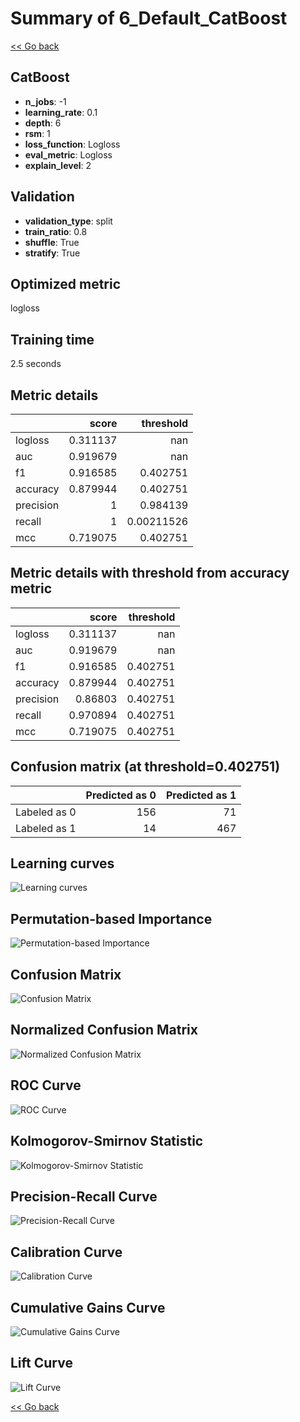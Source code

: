 # Summary of 6_Default_CatBoost

[<< Go back](../README.md)


## CatBoost
- **n_jobs**: -1
- **learning_rate**: 0.1
- **depth**: 6
- **rsm**: 1
- **loss_function**: Logloss
- **eval_metric**: Logloss
- **explain_level**: 2

## Validation
 - **validation_type**: split
 - **train_ratio**: 0.8
 - **shuffle**: True
 - **stratify**: True

## Optimized metric
logloss

## Training time

2.5 seconds

## Metric details
|           |    score |    threshold |
|:----------|---------:|-------------:|
| logloss   | 0.311137 | nan          |
| auc       | 0.919679 | nan          |
| f1        | 0.916585 |   0.402751   |
| accuracy  | 0.879944 |   0.402751   |
| precision | 1        |   0.984139   |
| recall    | 1        |   0.00211526 |
| mcc       | 0.719075 |   0.402751   |


## Metric details with threshold from accuracy metric
|           |    score |   threshold |
|:----------|---------:|------------:|
| logloss   | 0.311137 |  nan        |
| auc       | 0.919679 |  nan        |
| f1        | 0.916585 |    0.402751 |
| accuracy  | 0.879944 |    0.402751 |
| precision | 0.86803  |    0.402751 |
| recall    | 0.970894 |    0.402751 |
| mcc       | 0.719075 |    0.402751 |


## Confusion matrix (at threshold=0.402751)
|              |   Predicted as 0 |   Predicted as 1 |
|:-------------|-----------------:|-----------------:|
| Labeled as 0 |              156 |               71 |
| Labeled as 1 |               14 |              467 |

## Learning curves
![Learning curves](learning_curves.png)

## Permutation-based Importance
![Permutation-based Importance](permutation_importance.png)
## Confusion Matrix

![Confusion Matrix](confusion_matrix.png)


## Normalized Confusion Matrix

![Normalized Confusion Matrix](confusion_matrix_normalized.png)


## ROC Curve

![ROC Curve](roc_curve.png)


## Kolmogorov-Smirnov Statistic

![Kolmogorov-Smirnov Statistic](ks_statistic.png)


## Precision-Recall Curve

![Precision-Recall Curve](precision_recall_curve.png)


## Calibration Curve

![Calibration Curve](calibration_curve_curve.png)


## Cumulative Gains Curve

![Cumulative Gains Curve](cumulative_gains_curve.png)


## Lift Curve

![Lift Curve](lift_curve.png)



[<< Go back](../README.md)
